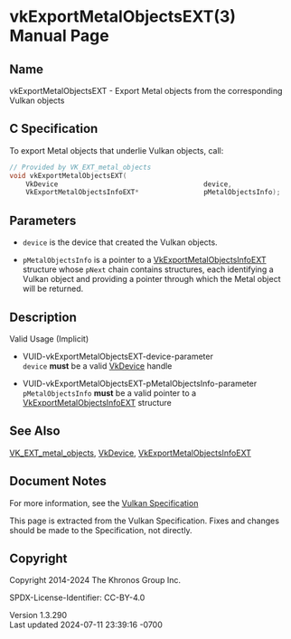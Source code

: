# vkExportMetalObjectsEXT(3) Manual Page

## Name

vkExportMetalObjectsEXT - Export Metal objects from the corresponding
Vulkan objects



## <a href="#_c_specification" class="anchor"></a>C Specification

To export Metal objects that underlie Vulkan objects, call:

``` c
// Provided by VK_EXT_metal_objects
void vkExportMetalObjectsEXT(
    VkDevice                                    device,
    VkExportMetalObjectsInfoEXT*                pMetalObjectsInfo);
```

## <a href="#_parameters" class="anchor"></a>Parameters

- `device` is the device that created the Vulkan objects.

- `pMetalObjectsInfo` is a pointer to a
  [VkExportMetalObjectsInfoEXT](https://registry.khronos.org/vulkan/specs/1.3-extensions/man/html/VkExportMetalObjectsInfoEXT.html)
  structure whose `pNext` chain contains structures, each identifying a
  Vulkan object and providing a pointer through which the Metal object
  will be returned.

## <a href="#_description" class="anchor"></a>Description

Valid Usage (Implicit)

- <a href="#VUID-vkExportMetalObjectsEXT-device-parameter"
  id="VUID-vkExportMetalObjectsEXT-device-parameter"></a>
  VUID-vkExportMetalObjectsEXT-device-parameter  
  `device` **must** be a valid [VkDevice](https://registry.khronos.org/vulkan/specs/1.3-extensions/man/html/VkDevice.html) handle

- <a href="#VUID-vkExportMetalObjectsEXT-pMetalObjectsInfo-parameter"
  id="VUID-vkExportMetalObjectsEXT-pMetalObjectsInfo-parameter"></a>
  VUID-vkExportMetalObjectsEXT-pMetalObjectsInfo-parameter  
  `pMetalObjectsInfo` **must** be a valid pointer to a
  [VkExportMetalObjectsInfoEXT](https://registry.khronos.org/vulkan/specs/1.3-extensions/man/html/VkExportMetalObjectsInfoEXT.html)
  structure

## <a href="#_see_also" class="anchor"></a>See Also

[VK_EXT_metal_objects](https://registry.khronos.org/vulkan/specs/1.3-extensions/man/html/VK_EXT_metal_objects.html),
[VkDevice](https://registry.khronos.org/vulkan/specs/1.3-extensions/man/html/VkDevice.html),
[VkExportMetalObjectsInfoEXT](https://registry.khronos.org/vulkan/specs/1.3-extensions/man/html/VkExportMetalObjectsInfoEXT.html)

## <a href="#_document_notes" class="anchor"></a>Document Notes

For more information, see the <a
href="https://registry.khronos.org/vulkan/specs/1.3-extensions/html/vkspec.html#vkExportMetalObjectsEXT"
target="_blank" rel="noopener">Vulkan Specification</a>

This page is extracted from the Vulkan Specification. Fixes and changes
should be made to the Specification, not directly.

## <a href="#_copyright" class="anchor"></a>Copyright

Copyright 2014-2024 The Khronos Group Inc.

SPDX-License-Identifier: CC-BY-4.0

Version 1.3.290  
Last updated 2024-07-11 23:39:16 -0700
